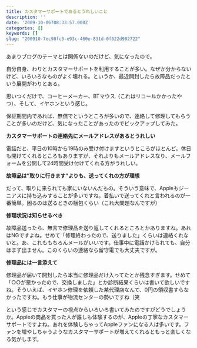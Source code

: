 ```yaml
---
title: カスタマーサポートであるとうれしいこと
description: ''
date: '2009-10-06T08:33:57.000Z'
categories: []
keywords: []
slug: "200910-7ec98fc3-e93c-460e-831d-0f622d902722"
---
```

あまりブログのテーマとは関係ないのだけど、気になったので。

自分自身、わりとカスタマーサポートを利用することが多い。なぜか分からないけど、いろいろなものがよく壊れる。というか、最近開封したら故障品だったという展開がわりとある。

思いつくだけで、コーヒーメーカー、BTマウス（これはリコールかかったやつ）、そして、イヤホンという感じ。

保証期間内であれば、無償でというところが多いので、連絡して修理してもらうことが多いのだけど、気になったことがあったのでピックアップしてみた。

**カスタマーサポートの連絡先にメールアドレスがあるとうれしい**

電話だと、平日の10時から19時のみ受け付けますというところがほとんど。休日も開けてくれるところもありますが、それよりもメールアドレスなり、メールフォームを公開して24時間受け付けてくれる方がうれしい。

**故障品は”取りに行きます”よりも、送ってくれの方が理想**

だって、取りに来られても家にいないんだもの。そういう意味で、Appleもジーニアスに持ち込みすることが多いですね。着払いで送ってくれと言われるのが一番簡単。困るのは送るときの梱包くらい（これ大問題なんですが）

**修理状況は知らせるべき**

故障品送ったら、無言で修理品を送り返してくれるところとかありますね。あれはNGですよね。せめて「修理終わったので、送りました」くらいは連絡くれないと。あ、これももちろんメールがいいです。仕事中に電話かけられても、自分はまず出ません。このくらいの連絡なら留守電でも大丈夫ですが。

**修理品には一言添えて**

修理品が届いて開封したら本当に修理品だけ入ってたとか残念すぎます。せめて「○○が悪かったので、交換しました」とか診断結果くらいは書いて欲しいですね。そういえば、イヤホン修理を依頼した某代理店なんて、0円の領収書すらなかったですね。もう仕事が物流センターの勢いですね（笑

という感じでカスタマーの視点からいろいろ書いてみたのですがどうでしょうか。Appleの商品を買った人が誰しも体験するのが、Appleの丁寧なカスタマーサポートですよね。あれを体験しちゃってAppleファンになる人は多いです。ファンを増やしちゃうようなカスタマーサポートが増えてくれるともっと楽しくなる気がします。
